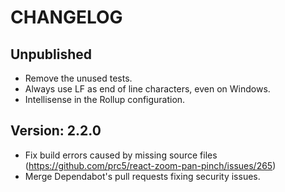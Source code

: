 # CHANGELOG

## Unpublished

- Remove the unused tests.
- Always use LF as end of line characters, even on Windows.
- Intellisense in the Rollup configuration.

## Version: 2.2.0

- Fix build errors caused by missing source files
  (<https://github.com/prc5/react-zoom-pan-pinch/issues/265>)
- Merge Dependabot's pull requests fixing security issues.
